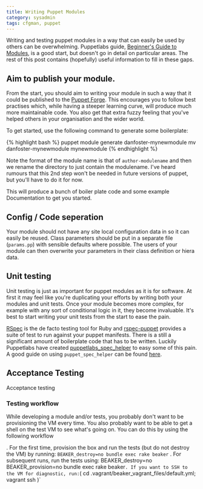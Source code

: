 ```yaml
---
title: Writing Puppet Modules
category: sysadmin
tags: cfgman, puppet
---
```


Writing and testing puppet modules in a way that can easily be used by others
can be overwhelming. Puppetlabs guide, [Beginner's Guide to
Modules](https://docs.puppetlabs.com/guides/module_guides/bgtm.html), is a good
start, but doesn't go in detail on particular areas. The rest of this post contains (hopefully) useful information to fill in these gaps.

## Aim to publish your module.

From the start, you should aim to writing your module in such a way that it
could be published to the [Puppet Forge](http://forge.puppetlabs.com). This encourages 
you to follow best practises which, while having a steeper learning curve, will
produce much more maintainable code. You also get that extra fuzzy feeling that
you've helped others in your organisation and the wider world.

To get started, use the following command to generate some boilerplate:

{% highlight bash %}
puppet module generate danfoster-mynewmodule
mv danfoster-mynewmodule mynewmodule
{% endhighlight %}

Note the format of the module name is that of `author-modulename` and then we
rename the directory to just contain the modulename. I've heard rumours that
this 2nd step won't be needed in future versions of puppet, but you'll have to
do it for now.

This will produce a bunch of boiler plate code and some example Documentation to get you started.

## Config / Code seperation

Your module should not have any site local configuration data in so it can
easily be reused. Class parameters should be put in a separate file
(`params.pp`) with sensible
defaults where possible. The users of your module can then overwrite your
parameters in their class definition or hiera data.

## Unit testing

Unit testing is just as important for puppet modules as it is for software.
At first it may feel like you're duplicating your efforts by writing both your modules and unit tests. Once your module becomes more complex, for example with any sort of conditional logic in it, they become invaluable. It's best to start writing your unit tests from the start to ease the pain.

[RSpec](http://rspec.info/) is the de facto testing tool for Ruby and
[rspec-puppet](http://rspec-puppet.com/) provides a suite of test to run
against your puppet manifests.
There is a still a significant amount of
boilerplate code that has to be written. Luckily Puppetlabs have created
[puppetlabs_spec_helper](https://github.com/puppetlabs/puppetlabs_spec_helper) to easy some of this pain. A good guide on using `puppet_spec_helper` can be found [here](http://puppetlabs.com/blog/the-next-generation-of-puppet-module-testing).

## Acceptance Testing

Acceptance testing

### Testing workflow

While developing a module and/or tests, you probably don't want to be provisioning the VM every time. You also probably want to be able to get a shell on the test VM to see what's going on. You can do this by using the following workflow

. For the first time, provision the box and run the tests (but do not destroy the VM) by running: `BEAKER_destroy=no bundle exec rake beaker`
. For subsequent runs, run the tests using: BEAKER_destroy=no BEAKER_provision=no bundle exec rake beaker`
. If you want to SSH to the VM for diagnostic, run: `( cd .vagrant/beaker_vagrant_files/default.yml; vagrant ssh )`
